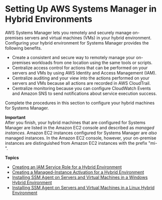 # Setting Up AWS Systems Manager in Hybrid Environments<a name="systems-manager-managedinstances"></a>

AWS Systems Manager lets you remotely and securely manage on\-premises servers and virtual machines \(VMs\) in your hybrid environment\. Configuring your hybrid environment for Systems Manager provides the following benefits\. 
+ Create a consistent and secure way to remotely manage your on\-premises workloads from one location using the same tools or scripts\.
+ Centralize access control for actions that can be performed on your servers and VMs by using AWS Identity and Access Management \(IAM\)\.
+ Centralize auditing and your view into the actions performed on your servers and VMs because all actions are recorded in AWS CloudTrail\.
+ Centralize monitoring because you can configure CloudWatch Events and Amazon SNS to send notifications about service execution success\.

Complete the procedures in this section to configure your hybrid machines for Systems Manager\.

**Important**  
After you finish, your hybrid machines that are configured for Systems Manager are listed in the Amazon EC2 console and described as *managed instances*\. Amazon EC2 instances configured for Systems Manager are *also* managed instances\. In the Amazon EC2 console, however, your on\-premise instances are distinguished from Amazon EC2 instances with the prefix "mi\-"\.

**Topics**
+ [Creating an IAM Service Role for a Hybrid Environment](sysman-service-role.md)
+ [Creating a Managed\-Instance Activation for a Hybrid Environment](sysman-managed-instance-activation.md)
+ [Installing SSM Agent on Servers and Virtual Machines in a Windows Hybrid Environment](sysman-install-managed-win.md)
+ [Installing SSM Agent on Servers and Virtual Machines in a Linux Hybrid Environment](sysman-install-managed-linux.md)